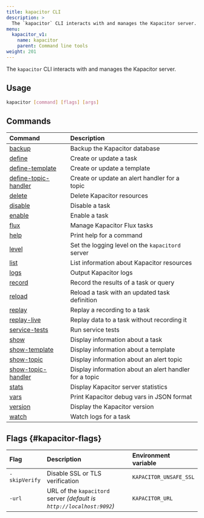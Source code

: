 ```yaml
---
title: kapacitor CLI
description: >
  The `kapacitor` CLI interacts with and manages the Kapacitor server.
menu:
  kapacitor_v1:
    name: kapacitor
    parent: Command line tools
weight: 201
---
```


The `kapacitor` CLI interacts with and manages the Kapacitor server.

## Usage

```sh
kapacitor [command] [flags] [args]
```

## Commands

| Command                                                                             | Description                                            |
| :---------------------------------------------------------------------------------- | :----------------------------------------------------- |
| [backup](/kapacitor/v1/reference/cli/kapacitor/backup/)                             | Backup the Kapacitor database                          |
| [define](/kapacitor/v1/reference/cli/kapacitor/define/)                             | Create or update a task                                |
| [define-template](/kapacitor/v1/reference/cli/kapacitor/define-template/)           | Create or update a template                            |
| [define-topic-handler](/kapacitor/v1/reference/cli/kapacitor/define-topic-handler/) | Create or update an alert handler for a topic          |
| [delete](/kapacitor/v1/reference/cli/kapacitor/delete/)                             | Delete Kapacitor resources                             |
| [disable](/kapacitor/v1/reference/cli/kapacitor/disable/)                           | Disable a task                                         |
| [enable](/kapacitor/v1/reference/cli/kapacitor/enable/)                             | Enable a task                                          |
| [flux](/kapacitor/v1/reference/cli/kapacitor/flux/)                                 | Manage Kapacitor Flux tasks                            |
| [help](/kapacitor/v1/reference/cli/kapacitor/help/)                                 | Print help for a command                               |
| [level](/kapacitor/v1/reference/cli/kapacitor/level/)                               | Set the logging level on the `kapacitord` server       |
| [list](/kapacitor/v1/reference/cli/kapacitor/list/)                                 | List information about Kapacitor resources             |
| [logs](/kapacitor/v1/reference/cli/kapacitor/logs/)                                 | Output Kapacitor logs                                  |
| [record](/kapacitor/v1/reference/cli/kapacitor/record/)                             | Record the results of a task or query                  |
| [reload](/kapacitor/v1/reference/cli/kapacitor/reload/)                             | Reload a task with an updated task definition          |
| [replay](/kapacitor/v1/reference/cli/kapacitor/replay/)                             | Replay a recording to a task                           |
| [replay-live](/kapacitor/v1/reference/cli/kapacitor/replay-live/)                   | Replay data to a task without recording it             |
| [service-tests](/kapacitor/v1/reference/cli/kapacitor/service-tests/)               | Run service tests                                      |
| [show](/kapacitor/v1/reference/cli/kapacitor/show/)                                 | Display information about a task                       |
| [show-template](/kapacitor/v1/reference/cli/kapacitor/show-template/)               | Display information about a template                   |
| [show-topic](/kapacitor/v1/reference/cli/kapacitor/show-topic/)                     | Display information about an alert topic               |
| [show-topic-handler](/kapacitor/v1/reference/cli/kapacitor/show-topic-handler/)     | Display information about an alert handler for a topic |
| [stats](/kapacitor/v1/reference/cli/kapacitor/stats/)                               | Display Kapacitor server statistics                    |
| [vars](/kapacitor/v1/reference/cli/kapacitor/vars/)                                 | Print Kapacitor debug vars in JSON format              |
| [version](/kapacitor/v1/reference/cli/kapacitor/version/)                           | Display the Kapacitor version                          |
| [watch](/kapacitor/v1/reference/cli/kapacitor/watch/)                               | Watch logs for a task                                  |

## Flags {#kapacitor-flags}

| Flag          | Description                                                           | Environment variable   |
| :------------ | :-------------------------------------------------------------------- | :--------------------- |
| `-skipVerify` | Disable SSL or TLS verification                                       | `KAPACITOR_UNSAFE_SSL` |
| `-url`        | URL of the `kapacitord` server _(default is `http://localhost:9092`)_ | `KAPACITOR_URL`        |

